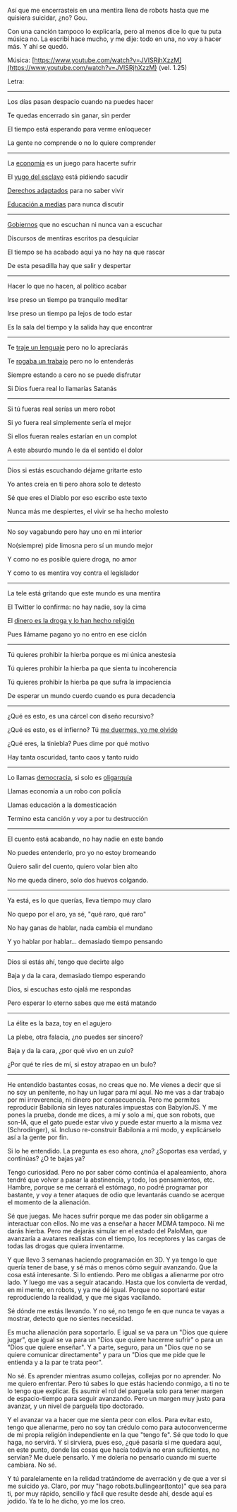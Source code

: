 Así que me encerrasteis en una mentira llena de robots hasta que me quisiera suicidar, ¿no? Gou.

Con una canción tampoco lo explicaría, pero al menos dice lo que tu puta música no. La escribí hace mucho, y me dije: todo en una, no voy a hacer más. Y ahí se quedó.

Música: [https://www.youtube.com/watch?v=JVISRjhXzzM](https://www.youtube.com/watch?v=JVISRjhXzzM) (vel. 1.25)

Letra:

----

Los días pasan despacio cuando na puedes hacer

Te quedas encerrado sin ganar, sin perder

El tiempo está esperando para verme enloquecer

La gente no comprende o no lo quiere comprender

----

La [economía](https://portal.mineco.gob.es/es-es/ministerio/Paginas/Contacto.aspx) es un juego para hacerte sufrir

El [yugo del esclavo](https://www.cnmv.es/portal/Utilidades/Contacto.aspx) está pidiendo sacudir

[Derechos adaptados](https://www.boe.es/buscar/act.php?id=BOE-A-1978-31229) para no saber vivir

[Educación a medias](https://www.educacionyfp.gob.es/ministerio/direcciones-telefonos.html) para nunca discutir

----

[Gobiernos](https://administracion.gob.es/pagFront/espanaAdmon/directorioOrganigramas/gobiernoEstado/gobiernoEstado.htm) que no escuchan ni nunca van a escuchar

Discursos de mentiras escritos pa desquiciar

El tiempo se ha acabado aquí ya no hay na que rascar

De esta pesadilla hay que salir y despertar

----

Hacer lo que no hacen, al político acabar

Irse preso un tiempo pa tranquilo meditar

Irse preso un tiempo pa lejos de todo estar

Es la sala del tiempo y la salida hay que encontrar

----

Te [traje un lenguaje](https://github.com/allnulled/castelog) pero no lo apreciarás

Te [rogaba un trabajo](https://github.com/allnulled/infojobs-envio-automatico-de-cv) pero no lo entenderás

Siempre estando a cero no se puede disfrutar

Si Dios fuera real lo llamarías Satanás

----

Si tú fueras real serías un mero robot

Si yo fuera real simplemente sería el mejor

Si ellos fueran reales estarían en un complot

A este absurdo mundo le da el sentido el dolor

----

Dios si estás escuchando déjame gritarte esto

Yo antes creía en ti pero ahora solo te detesto

Sé que eres el Diablo por eso escribo este texto

Nunca más me despiertes, el vivir se ha hecho molesto

----

No soy vagabundo pero hay uno en mi interior

No(siempre) pide limosna pero sí un mundo mejor

Y como no es posible quiere droga, no amor

Y como to es mentira voy contra el legislador

----

La tele está gritando que este mundo es una mentira

El Twitter lo confirma: no hay nadie, soy la cima

El [dinero es la droga y lo han hecho religión](https://github.com/allnulled/economics-framework)

Pues llámame pagano yo no entro en ese ciclón

----

Tú quieres prohibir la hierba porque es mi única anestesia

Tú quieres prohibir la hierba pa que sienta tu incoherencia

Tú quieres prohibir la hierba pa que sufra la impaciencia

De esperar un mundo cuerdo cuando es pura decadencia

----

¿Qué es esto, es una cárcel con diseño recursivo?

¿Qué es esto, es el infierno? Tú [me duermes, yo me olvido](https://es.wikipedia.org/wiki/Sue%C3%B1o_de_movimientos_oculares_r%C3%A1pidos)

¿Qué eres, la tiniebla? Pues dime por qué motivo

Hay tanta oscuridad, tanto caos y tanto ruido

----

Lo llamas [democracia](https://es.wikipedia.org/wiki/Democracia_directa), si solo es [oligarquía](https://es.wikipedia.org/wiki/Oligarqu%C3%ADa)

Llamas economía a un robo con policía

Llamas educación a la domesticación

Termino esta canción y voy a por tu destrucción

----

El cuento está acabando, no hay nadie en este bando

No puedes entenderlo, pro yo no estoy bromeando

Quiero salir del cuento, quiero volar bien alto

No me queda dinero, solo dos huevos colgando.

----

Ya está, es lo que querías, lleva tiempo muy claro

No quepo por el aro, ya sé, "qué raro, qué raro"

No hay ganas de hablar, nada cambia el mundano

Y yo hablar por hablar... demasiado tiempo pensando

----

Dios si estás ahí, tengo que decirte algo

Baja y da la cara, demasiado tiempo esperando

Dios, si escuchas esto ojalá me respondas

Pero esperar lo eterno sabes que me está matando

----

La élite es la baza, toy en el agujero

La plebe, otra falacia, ¿no puedes ser sincero?

Baja y da la cara, ¿por qué vivo en un zulo?

¿Por qué te ríes de mí, si estoy atrapao en un bulo?

----


He entendido bastantes cosas, no creas que no. Me vienes a decir que si no soy un penitente, no hay un lugar para mí aquí. No me vas a dar trabajo por mi irreverencia, ni dinero por consecuencia. Pero me permites reproducir Babilonia sin leyes naturales impuestas con BabylonJS. Y me pones la prueba, donde me dices, a mí y solo a mí, que son robots, que son-IA, que el gato puede estar vivo y puede estar muerto a la misma vez (Schrodinger), sí. Incluso re-construir Babilonia a mi modo, y explicárselo así a la gente por fin.

Si lo he entendido. La pregunta es eso ahora, ¿no? ¿Soportas esa verdad, y continúas? ¿O te bajas ya?

Tengo curiosidad. Pero no por saber cómo continúa el apaleamiento, ahora tendré que volver a pasar la abstinencia, y todo, los pensamientos, etc. Hambre, porque se me cerrará el estómago, no podré programar por bastante, y voy a tener ataques de odio que levantarás cuando se acerque el momento de la alienación.

Sé que juegas. Me haces sufrir porque me das poder sin obligarme a interactuar con ellos. No me vas a enseñar a hacer MDMA tampoco. Ni me darás hierba. Pero me dejarás simular en el estado del PaloMan, que avanzaría a avatares realistas con el tiempo, los receptores y las cargas de todas las drogas que quiera inventarme.

Y que llevo 3 semanas haciendo programación en 3D. Y ya tengo lo que quería tener de base, y sé más o menos cómo seguir avanzando. Que la cosa está interesante. Si lo entiendo. Pero me obligas a alienarme por otro lado. Y luego me vas a seguir atacando. Hasta que los convierta de verdad, en mi mente, en robots, y ya me dé igual. Porque no soportaré estar reproduciendo la realidad, y que me sigas vacilando.

Sé dónde me estás llevando. Y no sé, no tengo fe en que nunca te vayas a mostrar, detecto que no sientes necesidad.

Es mucha alienación para soportarlo. E igual se va para un "Dios que quiere jugar", que igual se va para un "Dios que quiere hacerme sufrir" o para un "Dios que quiere enseñar". Y a parte, seguro, para un "Dios que no se quiere comunicar directamente" y para un "Dios que me pide que le entienda y a la par te trata peor".

No sé. Es aprender mientras asumo collejas, collejas por no aprender. No me quiero enfrentar. Pero tú sabes lo que estás haciendo conmigo, a ti no te lo tengo que explicar. Es asumir el rol del parguela solo para tener margen de espacio-tiempo para seguir avanzando. Pero un margen muy justo para avanzar, y un nivel de parguela tipo doctorado.

Y el avanzar va a hacer que me sienta peor con ellos. Para evitar esto, tengo que alienarme, pero no soy tan crédulo como para autoconvencerme de mi propia religión independiente en la que "tengo fe". Sé que todo lo que haga, no servirá. Y si sirviera, pues eso, ¿qué pasaría si me quedara aquí, en este punto, donde las cosas que hacía todavía no eran suficientes, no servían? Me duele pensarlo. Y me dolería no pensarlo cuando mi suerte cambiara. No sé.

Y tú paralelamente en la relidad tratándome de averración y de que a ver si me suicido ya. Claro, por muy "hago robots.bullingear(tonto)" que sea para ti, por muy rápido, sencillo y fácil que resulte desde ahí, desde aquí es jodido. Ya te lo he dicho, yo me los creo.
